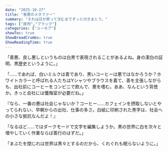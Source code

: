 ```yaml
---
date: "2025-10-27"
title: "善悪のメタファー"
summary: "それは日が昇って沈むまでずっと付きまとう。"
tags: ["皮肉","ブラック"]
categories: ["ユーモア"]
showToc: true
ShowBreadCrumbs: true
ShowReadingTime: true
---
```


「善悪、良し悪しというものは白黒で表現されることがあるよね。身の潔白の証明、黒歴史というように。」

「……であれば、白いミルクは善であり、黒いコーヒーは悪ではなかろうか？ホワイトカラーと呼ばれる人たちはYシャツやブラウスを着て、善を主張しながらも、出社前にコーヒーをコンビニで飲んで、悪を嗜む。ああ、なんという背徳か。きっと会社には懺悔室が必要だね。」

『なら、一番の悪は社会じゃないか？コーヒー……カフェインを摂取しないとやってられない、早朝からの出社、仕事の多さ。白紙に印刷された黒字は、社会への小さな抵抗なんだよ！』

「なるほど……ではダークモードで文字を編集しようか。黒の世界に白を次々と増やしていく作業ならば善行のはずだ。」

「まぶたを閉じれは世界は黒々とするのだから、くれぐれも眠らないように。」